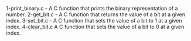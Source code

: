 1-print_binary.c - A C function that prints the binary representation of a number.
2-get_bit.c - A C function that returns the value of a bit at a given index.
3-set_bit.c - A C function that sets the value of a bit to 1 at a given index.
4-clear_bit.c A C function that sets the value of a bit to 0 at a given index.

